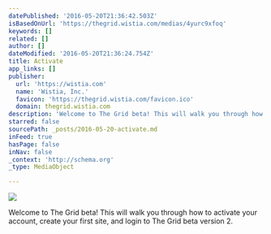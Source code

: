 ```yaml
---
datePublished: '2016-05-20T21:36:42.503Z'
isBasedOnUrl: 'https://thegrid.wistia.com/medias/4yurc9xfoq'
keywords: []
related: []
author: []
dateModified: '2016-05-20T21:36:24.754Z'
title: Activate
app_links: []
publisher:
  url: 'https://wistia.com'
  name: 'Wistia, Inc.'
  favicon: 'https://thegrid.wistia.com/favicon.ico'
  domain: thegrid.wistia.com
description: 'Welcome to The Grid beta! This will walk you through how to activate your account, create your first site, and login to The Grid beta version 2.'
starred: false
sourcePath: _posts/2016-05-20-activate.md
inFeed: true
hasPage: false
inNav: false
_context: 'http://schema.org'
_type: MediaObject

---
```

![](https://the-grid-user-content.s3-us-west-2.amazonaws.com/446e226d-aa3b-4ad5-8512-c39312e3c417.jpg)

Welcome to The Grid beta! This will walk you through how to activate your account, create your first site, and login to The Grid beta version 2\.